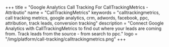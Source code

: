 +++
title = "Google Analytics Call Tracking For CallTrackingMetrics - Attributio"
name = "CallTrackingMetrics"
keywords = "calltrackingmetrics, call tracking metrics, google analytics, crm, adwords, facebook, ppc, attribution, track leads, conversion tracking"
description = "Connect Google Analytics with CallTrackingMetrics to find out where your leads are coming from. Track leads from the source - from search to ppc."
logo = "/img/platform/call-tracking/calltrackingmetrics.png"
+++
